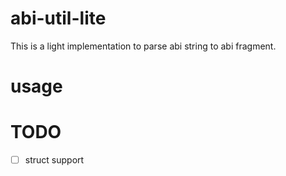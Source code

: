 # abi-util-lite

This is a light implementation to parse abi string to abi fragment.

# usage

<!-- ```js
const hello = f
``` -->

# TODO

- [ ] struct support
<!-- - [ ]  -->
